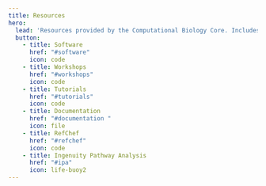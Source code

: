 ```yaml
---
title: Resources
hero:
  lead: 'Resources provided by the Computational Biology Core. Includes database subscriptions and licenses. Additionally, we provide various open source software, workshops, and tutorials in Bioinformatics and Data Science.'
  button:
    - title: Software
      href: "#software"
      icon: code
    - title: Workshops
      href: "#workshops"
      icon: code
    - title: Tutorials
      href: "#tutorials"
      icon: code
    - title: Documentation
      href: "#documentation "
      icon: file
    - title: RefChef
      href: "#refchef"
      icon: code
    - title: Ingenuity Pathway Analysis
      href: "#ipa"
      icon: life-buoy2
---
```

